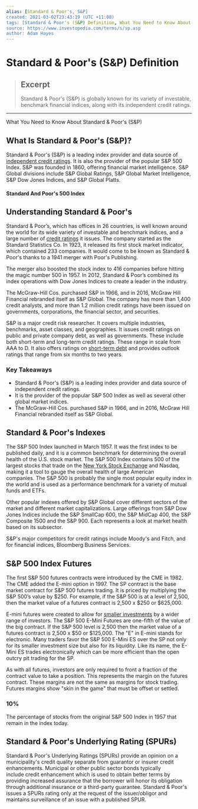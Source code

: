 ```yaml
---
alias: [Standard & Poor's, S&P]
created: 2021-03-02T23:43:19 (UTC +11:00)
tags: [Standard & Poor's (S&P) Definition, What You Need to Know About Standard & Poor's (S&P)]
source: https://www.investopedia.com/terms/s/sp.asp
author: Adam Hayes
---
```


# Standard & Poor's (S&P) Definition

> ## Excerpt
> Standard & Poor's (S&P) is globally known for its variety of investable, benchmark financial indices, along with its independent credit ratings.

---

What You Need to Know About Standard & Poor's (S&P)
## What Is Standard & Poor's (S&P)?

Standard & Poor's (S&P) is a leading index provider and data source of [independent credit ratings](https://www.investopedia.com/articles/bonds/09/history-credit-rating-agencies.asp). It is also the provider of the popular S&P 500 Index. S&P was founded in 1860, offering financial market intelligence. S&P Global divisions include S&P Global Ratings, S&P Global Market Intelligence, S&P Dow Jones Indices, and S&P Global Platts.

#### Standard And Poor's 500 Index

## Understanding Standard & Poor's

Standard & Poor’s, which has offices in 26 countries, is well known around the world for its wide variety of investable and benchmark indices, and a large number of [credit ratings](https://www.investopedia.com/terms/c/creditrating.asp) it issues. The company started as the Standard Statistics Co. In 1923, it released its first stock market indicator, which contained 233 companies. It would come to be known as Standard & Poor's thanks to a 1941 merger with Poor's Publishing.

The merger also boosted the stock index to 416 companies before hitting the magic number 500 in 1957. In 2012, Standard & Poor’s combined its index operations with Dow Jones Indices to create a leader in the industry.

The McGraw-Hill Cos. purchased S&P in 1966, and in 2016, McGraw Hill Financial rebranded itself as S&P Global. The company has more than 1,400 credit analysts, and more than 1.2 million credit ratings have been issued on governments, corporations, the financial sector, and securities.

S&P is a major credit risk researcher. It covers multiple industries, benchmarks, asset classes, and geographies. It issues credit ratings on public and private company debt, as well as governments. These include both short-term and long-term credit ratings. These range in scale from AAA to D. It also offers ratings on [short-term debt](https://www.investopedia.com/ask/answers/06/currentportionlongtermdebt.asp) and provides outlook ratings that range from six months to two years.

### Key Takeaways

-   Standard & Poor's (S&P) is a leading index provider and data source of independent credit ratings.
-   It is the provider of the popular S&P 500 Index as well as several other global market indices.
-   The McGraw-Hill Cos. purchased S&P in 1966, and in 2016, McGraw Hill Financial rebranded itself as S&P Global.

## Standard & Poor's Indexes

The S&P 500 Index launched in March 1957. It was the first index to be published daily, and it is a common benchmark for determining the overall health of the U.S. stock market. The S&P 500 Index contains 500 of the largest stocks that trade on the [New York Stock Exchange](https://www.investopedia.com/articles/basics/03/103103.asp) and Nasdaq, making it a tool to gauge the overall health of large American companies. The S&P 500 is probably the single most popular equity index in the world and is used as a performance benchmark for a variety of mutual funds and ETFs.

Other popular indexes offered by S&P Global cover different sectors of the market and different market capitalizations. Large offerings from S&P Dow Jones Indices include the S&P SmallCap 600, the S&P MidCap 400, the S&P Composite 1500 and the S&P 900. Each represents a look at market health based on its subsector.

S&P's major competitors for credit ratings include Moody's and Fitch, and for financial indices, Bloomberg Business Services.

## S&P 500 Index Futures

The first S&P 500 futures contracts were introduced by the CME in 1982. The CME added the E-mini option in 1997. The SP contract is the base market contract for S&P 500 futures trading. It is priced by multiplying the S&P 500’s value by $250. For example, if the S&P 500 is at a level of 2,500, then the market value of a futures contract is 2,500 x $250 or $625,000.

E-mini futures were created to allow for [smaller investments](https://www.investopedia.com/articles/personal-finance/123115/best-ways-invest-500-5000.asp) by a wider range of investors. The S&P 500 E-Mini Futures are one-fifth of the value of the big contract. If the S&P 500 level is 2,500 then the market value of a futures contract is 2,500 x $50 or $125,000. The "E" in E-mini stands for electronic. Many traders favor the S&P 500 E-Mini ES over the SP not only for its smaller investment size but also for its liquidity. Like its name, the E-Mini ES trades electronically which can be more efficient than the open outcry pit trading for the SP.

As with all futures, investors are only required to front a fraction of the contract value to take a position. This represents the margin on the futures contract. These margins are not the same as margins for stock trading. Futures margins show "skin in the game" that must be offset or settled.

### 10%

The percentage of stocks from the original S&P 500 Index in 1957 that remain in the index today.

## Standard & Poor's Underlying Rating (SPURs)

Standard & Poor's Underlying Ratings (SPURs) provide an opinion on a municipality's credit quality separate from guarantor or insurer credit enhancements. Municipal or other public sector bonds typically include credit enhancement which is used to obtain better terms by providing increased assurance that the borrower will honor its obligation through additional insurance or a third-party guarantee. Standard & Poor's issues a SPURs rating only at the request of the issuer/obligor and maintains surveillance of an issue with a published SPUR.
